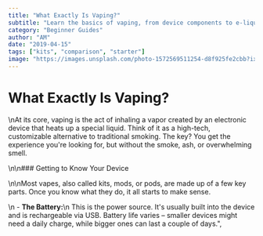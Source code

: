 ```yaml
---
title: "What Exactly Is Vaping?"
subtitle: "Learn the basics of vaping, from device components to e-liquid selection."
category: "Beginner Guides"
author: "AM"
date: "2019-04-15"
tags: ["kits", "comparison", "starter"]
image: "https://images.unsplash.com/photo-1572569511254-d8f925fe2cbb?ixlib=rb-4.0.3&ixid=MnwxMjA3fDB8MHxwaG90by1wYWdlfHx8fGVufDB8fHx8&auto=format&fit=crop&w=800&q=80"
---
```


# What Exactly Is Vaping?

\nAt its core, vaping is the act of inhaling a vapor created by an electronic device that heats up a special liquid. Think of it as a high-tech, customizable alternative to traditional smoking. The key? You get the experience you're looking for, but without the smoke, ash, or overwhelming smell.

\n\n### Getting to Know Your Device

\n\nMost vapes, also called kits, mods, or pods, are made up of a few key parts. Once you know what they do, it all starts to make sense.

\n - **The Battery:**\n This is the power source. It's usually built into the device and is rechargeable via USB. Battery life varies – smaller devices might need a daily charge, while bigger ones can last a couple of days.",
